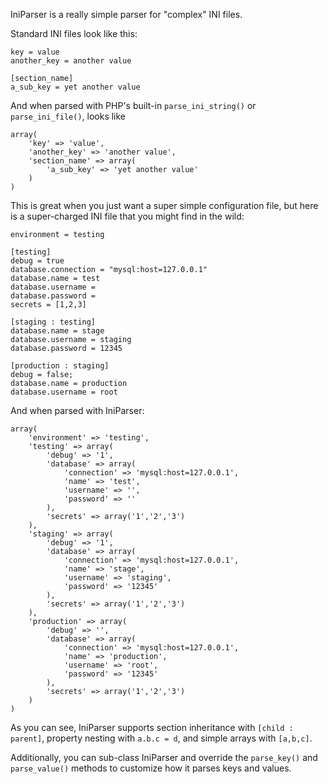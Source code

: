 IniParser is a really simple parser for "complex" INI files.

Standard INI files look like this:

    key = value
    another_key = another value
    
    [section_name]
    a_sub_key = yet another value

And when parsed with PHP's built-in `parse_ini_string()` or `parse_ini_file()`, looks like

    array(
        'key' => 'value',
        'another_key' => 'another value',
        'section_name' => array(
            'a_sub_key' => 'yet another value'
        )
    )

This is great when you just want a super simple configuration file, but here is a super-charged INI file that you might find in the wild:

    environment = testing
    
    [testing]
    debug = true
    database.connection = "mysql:host=127.0.0.1"
    database.name = test
    database.username = 
    database.password =
    secrets = [1,2,3]
    
    [staging : testing]
    database.name = stage
    database.username = staging
    database.password = 12345
    
    [production : staging]
    debug = false;
    database.name = production
    database.username = root

And when parsed with IniParser:

    array(
        'environment' => 'testing',
        'testing' => array(
            'debug' => '1',
            'database' => array(
                'connection' => 'mysql:host=127.0.0.1',
                'name' => 'test',
                'username' => '',
                'password' => ''
            ),
            'secrets' => array('1','2','3')
        ),
        'staging' => array(
            'debug' => '1',
            'database' => array(
                'connection' => 'mysql:host=127.0.0.1',
                'name' => 'stage',
                'username' => 'staging',
                'password' => '12345'
            ),
            'secrets' => array('1','2','3')
        ),
        'production' => array(
            'debug' => '',
            'database' => array(
                'connection' => 'mysql:host=127.0.0.1',
                'name' => 'production',
                'username' => 'root',
                'password' => '12345'
            ),
            'secrets' => array('1','2','3')
        )
    )

As you can see, IniParser supports section inheritance with `[child : parent]`, property nesting with `a.b.c = d`, and simple arrays with `[a,b,c]`.

Additionally, you can sub-class IniParser and override the `parse_key()` and `parse_value()` methods to customize how it parses keys and values.
